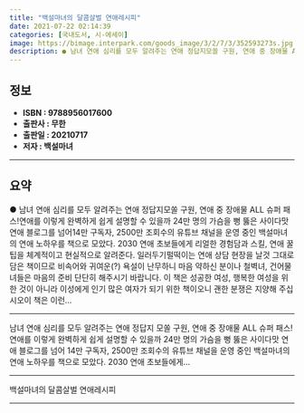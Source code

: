 ```yaml
---
title: "백설마녀의 달콤살벌 연애레시피"
date: 2021-07-22 02:14:39
categories: [국내도서, 시-에세이]
image: https://bimage.interpark.com/goods_image/3/2/7/3/352593273s.jpg
description: ● 남녀 연애 심리를 모두 알려주는 연애 정답지모쏠 구원, 연애 중 장애물 ALL 슈퍼 패스!연애를 이렇게 완벽하게 쉽게 설명할 수 있을까 24만 명의 가슴을 뻥 뚫은 사이다맛 연애 블로그를 넘어14만 구독자, 2500만 조회수의 유튜브 채널을 운영 중인 백설마녀의 연애 노하우를 책으
---
```


## **정보**

- **ISBN : 9788956017600**
- **출판사 : 무한**
- **출판일 : 20210717**
- **저자 : 백설마녀**

------



## **요약**

●  남녀 연애 심리를 모두 알려주는 연애 정답지모쏠 구원, 연애 중 장애물 ALL 슈퍼 패스!연애를 이렇게 완벽하게 쉽게 설명할 수 있을까 24만 명의 가슴을 뻥 뚫은 사이다맛 연애 블로그를 넘어14만 구독자, 2500만 조회수의 유튜브 채널을 운영 중인 백설마녀의 연애 노하우를 책으로 모았다. 2030 연애 초보들에게 리얼한 경험담과 스킬, 연애 꿀팁을 체계적이고 현실적으로 알려준다.  일러두기펄떡이는 연애 상담 현장을 날것 그대로 담은 책이므로 비속어와 귀여운(?) 욕설이 난무하니 마음 약하신 분이나 철벽녀, 건어물녀들은 마음의 준비 단단히 해주시기 바랍니다. 이 책은 성공한 여성, 행복한 여성을 위한 것이 아니라 이성에게 인기 많은 여자가 되기 위한 책이오니 괜한 분쟁은 지양해 주십시오이 책은 이런...

------

남녀 연애 심리를 모두 알려주는 연애 정답지
모쏠 구원, 연애 중 장애물 ALL 슈퍼 패스!연애를 이렇게 완벽하게 쉽게 설명할 수 있을까 
24만 명의 가슴을 뻥 뚫은 사이다맛 연애 블로그를 넘어
14만 구독자, 2500만 조회수의 유튜브 채널을 운영 중인 백설마녀의 연애 노하우를 
책으로 모았다. 
2030 연애 초보들에게... 

------


백설마녀의 달콤살벌 연애레시피 

------


